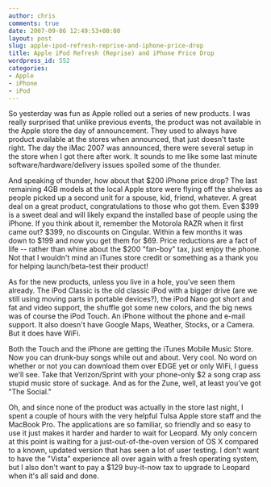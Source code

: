 ```yaml
---
author: chris
comments: true
date: 2007-09-06 12:49:53+00:00
layout: post
slug: apple-ipod-refresh-reprise-and-iphone-price-drop
title: Apple iPod Refresh (Reprise) and iPhone Price Drop
wordpress_id: 552
categories:
- Apple
- iPhone
- iPod
---
```


So yesterday was fun as Apple rolled out a series of new products. I was really surprised that unlike previous events, the product was not available in the Apple store the day of announcement. They used to always have product available at the stores when announced, that just doesn't taste right. The day the iMac 2007 was announced, there were several setup in the store when I got there after work. It sounds to me like some last minute software/hardware/delivery issues spoiled some of the thunder.

And speaking of thunder, how about that $200 iPhone price drop? The last remaining 4GB models at the local Apple store were flying off the shelves as people picked up a second unit for a spouse, kid, friend, whatever. A great deal on a great product, congratulations to those who got them. Even $399 is a sweet deal and will likely expand the installed base of people using the iPhone. If you think about it, remember the Motorola RAZR when it first came out? $399, no discounts on Cingular. Within a few months it was down to $199 and now you get them for $69. Price reductions are a fact of life -- rather than whine about the $200 "fan-boy" tax, just enjoy the phone. Not that I wouldn't mind an iTunes store credit or something as a thank you for helping launch/beta-test their product!

As for the new products, unless you live in a hole, you've seen them already. The iPod Classic is the old classic iPod with a bigger drive (are we still using moving parts in portable devices?), the iPod Nano got short and fat and video support, the shuffle got some new colors, and the big news was of course the iPod Touch. An iPhone without the phone and e-mail support. It also doesn't have Google Maps, Weather, Stocks, or a Camera. But it does have WiFi.

Both the Touch and the iPhone are getting the iTunes Mobile Music Store. Now you can drunk-buy songs while out and about. Very cool. No word on whether or not you can download them over EDGE yet or only WiFi, I guess we'll see. Take that Verizon/Sprint with your phone-only $2 a song crap ass stupid music store of suckage. And as for the Zune, well, at least you've got "The Social."

Oh, and since none of the product was actually in the store last night, I spent a couple of hours with the very helpful Tulsa Apple store staff and the MacBook Pro. The applications are so familiar, so friendly and so easy to use it just makes it harder and harder to wait for Leopard. My only concern at this point is waiting for a just-out-of-the-oven version of OS X compared to a known, updated version that has seen a lot of user testing. I don't want to have the "Vista" experience all over again with a fresh operating system, but I also don't want to pay a $129 buy-it-now tax to upgrade to Leopard when it's all said and done.
